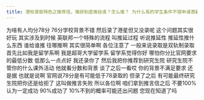```yaml
---
title: 港校录取特色之推荐信，推研到底推给谁？怎么推？ 为什么有的学生条件不错申请港新却没录取呢？港校录取特色之推研信，推研到底推给谁？怎么推？
---
```

为啥有人均分78分
76分学校背景不错
然后录了港星但又没录呢
这个问题其实很好玩
其实涉及到时候
英联邦一个特殊的流程
叫推延过程
听说推延性
推延性推什么东西
谁给谁推
往哪推啊
其实很简单啊
各位注意了
一般来说录取是双轨制录取
首先比如我是留学系啊
我是超哥大学留学系
留学系觉得你好
哪怕你分比官网要求的最低分数
低那么一点点好
我还录你了
然后我把你推荐到研究生院
研究生院不管你的什么课外活动
他就看分数和背景
谈了之后一看哎
你的背景不满足要求
还是据
也就是说啊
官网说78分是有可能低于78录取的
但录了之后
有可能最终研究生院把你还是给拒了
这叫做推言失败
所以各位啊
咱们拿到推言信之后
不要100%认为一定成功
90%成功了
10%不到的概率可能还出问题
您现在知道了吗

